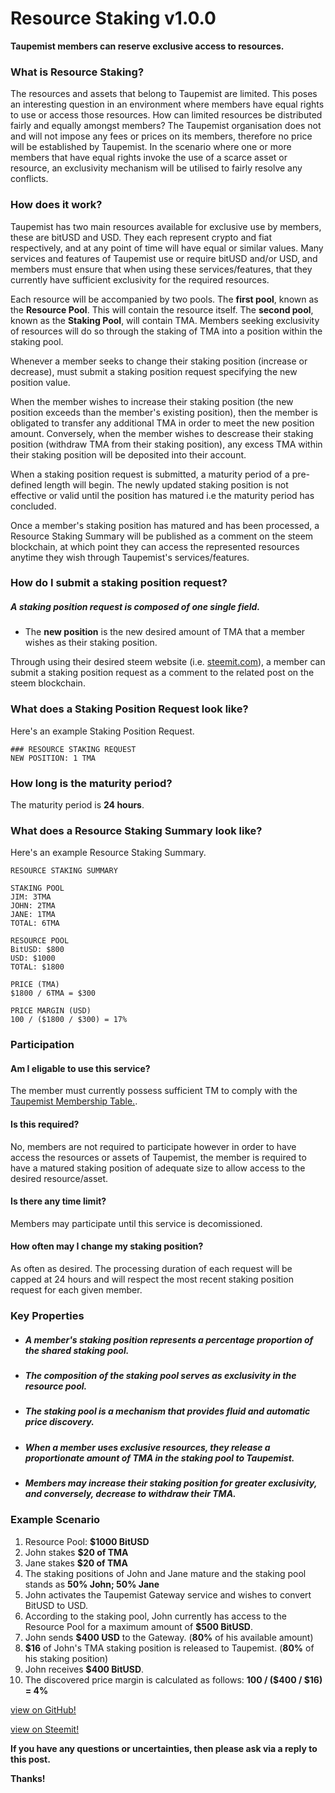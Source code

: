 # Resource Staking v1.0.0
**Taupemist members can reserve exclusive access to resources.**

### What is Resource Staking?
The resources and assets that belong to Taupemist are limited.
This poses an interesting question in an environment where members have equal rights to use or access those resources.
How can limited resources be distributed fairly and equally amongst members?
The Taupemist organisation does not and will not impose any fees or prices on its members, therefore no price will be established by Taupemist.
In the scenario where one or more members that have equal rights invoke the use of a scarce asset or resource, an exclusivity mechanism will be utilised to fairly resolve any conflicts.

### How does it work?
Taupemist has two main resources available for exclusive use by members, these are bitUSD and USD.
They each represent crypto and fiat respectively, and at any point of time will have equal or similar values.
Many services and features of Taupemist use or require bitUSD and/or USD, and members must ensure that when using
these services/features, that they currently have sufficient exclusivity for the required resources.

Each resource will be accompanied by two pools.
The **first pool**, known as the **Resource Pool**. This will contain the resource itself.
The **second pool**, known as the **Staking Pool**, will contain TMA.
Members seeking exclusivity of resources will do so through the staking of TMA into a position within the staking pool.

Whenever a member seeks to change their staking position (increase or decrease), must submit a staking position request specifying the new position value.

When the member wishes to increase their staking position (the new position exceeds than the member's existing position), then the member is obligated to transfer any additional TMA in order to meet the new position amount. Conversely, when the member wishes to descrease their staking position (withdraw TMA from their staking position), any excess TMA within their staking position will be deposited into their account.

When a staking position request is submitted, a maturity period of a pre-defined length will begin. The newly updated staking position is not effective or valid until the position has matured i.e the maturity period has concluded.

Once a member's staking position has matured and has been processed, a Resource Staking Summary will be published as a comment on the steem blockchain, at which point they can access the represented resources anytime they wish through Taupemist's services/features.

### How do I submit a staking position request?
##### A staking position request is composed of one single field.
- The __new position__ is the new desired amount of TMA that a member wishes as their staking position.

Through using their desired steem website (i.e. [steemit.com](https://www.steemit.com)), a member can submit a staking position request as a comment to the related post on the steem blockchain.

### What does a Staking Position Request look like?
Here's an example Staking Position Request.
```
### RESOURCE STAKING REQUEST
NEW POSITION: 1 TMA
```

### How long is the maturity period?
The maturity period is **24 hours**.

### What does a Resource Staking Summary look like?
Here's an example Resource Staking Summary.
```
RESOURCE STAKING SUMMARY

STAKING POOL
JIM: 3TMA
JOHN: 2TMA
JANE: 1TMA
TOTAL: 6TMA

RESOURCE POOL
BitUSD: $800
USD: $1000
TOTAL: $1800

PRICE (TMA)
$1800 / 6TMA = $300

PRICE MARGIN (USD)
100 / ($1800 / $300) = 17%
```

### Participation
#### Am I eligable to use this service?
The member must currently possess sufficient TM to comply with the [Taupemist Membership Table.](https://github.com/TaupeMist/Taupemist/blob/master/MembershipTable.md).

#### Is this required?
No, members are not required to participate however in order to have access the resources or assets of Taupemist, the member is required to have a matured staking position of adequate size to allow access to the desired resource/asset.

#### Is there any time limit?
Members may participate until this service is decomissioned.

#### How often may I change my staking position?
As often as desired. The processing duration of each request will be capped at 24 hours and will respect the most recent staking position request for each given member. 

### Key Properties

* ##### A member's staking position represents a percentage proportion of the shared staking pool.

* ##### The composition of the staking pool serves as exclusivity in the resource pool.

* ##### The staking pool is a mechanism that provides fluid and automatic price discovery.

* ##### When a member uses exclusive resources, they release a proportionate amount of TMA in the staking pool to Taupemist.

* ##### Members may increase their staking position for greater exclusivity, and conversely, decrease to withdraw their TMA.

### Example Scenario
1. Resource Pool: **$1000 BitUSD**
2. John stakes **$20 of TMA**
3. Jane stakes **$20 of TMA**
4. The staking positions of John and Jane mature and the staking pool stands as **50% John; 50% Jane**
5. John activates the Taupemist Gateway service and wishes to convert BitUSD to USD.
6. According to the staking pool, John currently has access to the Resource Pool for a maximum amount of **$500 BitUSD**.
7. John sends **$400 USD** to the Gateway. (**80%** of his available amount)
8. **$16** of John's TMA staking position is released to Taupemist. (**80%** of his staking position)
9. John receives **$400 BitUSD**.
10. The discovered price margin is calculated as follows: **100 / ($400 / $16) = 4%**

[view on GitHub!](https://github.com/TaupeMist/TaupeMist/blob/master/ResourceStaking.md)

[view on Steemit!](https://steemit.com/taupemist/@cmorton/resource-staking-v1-0-0)

**If you have any questions or uncertainties, then please ask via a reply to this post.**

**Thanks!**
